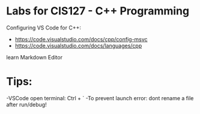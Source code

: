 # Labs for CIS127 - C++ Programming

Configuring VS Code for C++:
- https://code.visualstudio.com/docs/cpp/config-msvc
- https://code.visualstudio.com/docs/languages/cpp

learn Markdown Editor

# Tips:
-VSCode open terminal: Ctrl + `
-To prevent launch error: dont rename a file after run/debug!